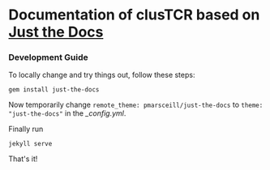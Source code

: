 # Documentation of clusTCR based on [Just the Docs](https://pmarsceill.github.io/just-the-docs/)

### Development Guide

To locally change and try things out, follow these steps:

```
gem install just-the-docs
```

Now temporarily change `remote_theme: pmarsceill/just-the-docs` to `theme: "just-the-docs"` in the *_config.yml*.

Finally run

```
jekyll serve
```

That's it!
